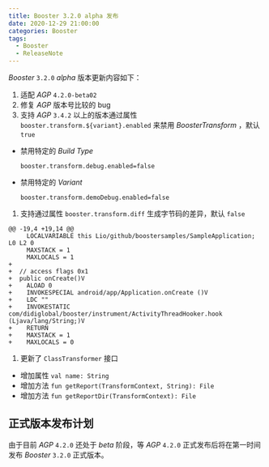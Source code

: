 ```yaml
---
title: Booster 3.2.0 alpha 发布
date: 2020-12-29 21:00:00
categories: Booster
tags:
  - Booster
  - ReleaseNote
---
```


*Booster* `3.2.0` *alpha* 版本更新内容如下：

1. 适配 *AGP* `4.2.0-beta02`
1. 修复 *AGP* 版本号比较的 bug
1. 支持 *AGP* `3.4.2` 以上的版本通过属性 `booster.transform.${variant}.enabled` 来禁用 *BoosterTransform* ，默认 `true`
  - 禁用特定的 *Build Type*
    ```properties
    booster.transform.debug.enabled=false
    ```
  - 禁用特定的 *Variant*
    ```properties
    booster.transform.demoDebug.enabled=false
    ```
1. 支持通过属性 `booster.transform.diff` 生成字节码的差异，默认 `false`
  ```
  @@ -19,4 +19,14 @@
       LOCALVARIABLE this Lio/github/boostersamples/SampleApplication; L0 L2 0
       MAXSTACK = 1
       MAXLOCALS = 1
  +
  +  // access flags 0x1
  +  public onCreate()V
  +    ALOAD 0
  +    INVOKESPECIAL android/app/Application.onCreate ()V
  +    LDC ""
  +    INVOKESTATIC com/didiglobal/booster/instrument/ActivityThreadHooker.hook (Ljava/lang/String;)V
  +    RETURN
  +    MAXSTACK = 1
  +    MAXLOCALS = 0
  ```
1. 更新了 `ClassTransformer` 接口
  - 增加属性 `val name: String`
  - 增加方法 `fun getReport(TransformContext, String): File`
  - 增加方法 `fun getReportDir(TransformContext): File`

## 正式版本发布计划

由于目前 *AGP* `4.2.0` 还处于 *beta* 阶段，等 *AGP* `4.2.0` 正式发布后将在第一时间发布 *Booster* `3.2.0` 正式版本。